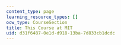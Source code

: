 ```yaml
---
content_type: page
learning_resource_types: []
ocw_type: CourseSection
title: This Course at MIT
uid: d31f6487-0e1d-d918-13ba-7d833cb1dcdc
---
```

